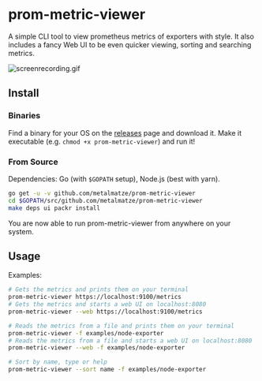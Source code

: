 # prom-metric-viewer

A simple CLI tool to view prometheus metrics of exporters with style.
It also includes a fancy Web UI to be even quicker viewing, sorting and searching metrics.

![screenrecording.gif](screenrecording.gif)

## Install

### Binaries
Find a binary for your OS on the [releases](https://github.com/metalmatze/prom-metric-viewer/releases) page and download it. Make it executable (e.g. `chmod +x prom-metric-viewer`) and run it!

### From Source

Dependencies: Go (with `$GOPATH` setup), Node.js (best with yarn).

```bash
go get -u -v github.com/metalmatze/prom-metric-viewer
cd $GOPATH/src/github.com/metalmatze/prom-metric-viewer
make deps ui packr install
```

You are now able to run prom-metric-viewer from anywhere on your system.

## Usage

Examples:
```bash
# Gets the metrics and prints them on your terminal
prom-metric-viewer https://localhost:9100/metrics 
# Gets the metrics and starts a web UI on localhost:8080
prom-metric-viewer --web https://localhost:9100/metrics 

# Reads the metrics from a file and prints them on your terminal
prom-metric-viewer -f examples/node-exporter 
# Reads the metrics from a file and starts a web UI on localhost:8080
prom-metric-viewer --web -f examples/node-exporter 

# Sort by name, type or help
prom-metric-viewer --sort name -f examples/node-exporter 
```
